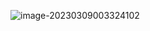 ![image-20230309003324102](https://fastly.jsdelivr.net/gh/fighter-great/study_notion@main/img/image-20230309003324102.png)